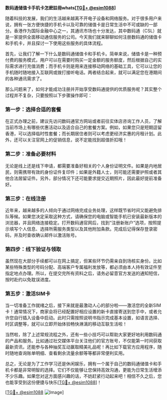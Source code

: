 **数码通储值卡手机卡怎麽註冊whats[[TG💪+ @esim1088](https://t.me/s/esim1088)]**

随着科技的发展，我们的生活越来越离不开电子设备和网络服务。对于很多用户来说，拥有一张方便快捷的手机卡以及可靠的储值卡是日常生活中不可或缺的一部分。香港作为国际金融中心之一，其通讯市场也十分发达，其中数码通（CSL）就是一家提供全面移动通信服务的公司。今天我们就来聊聊如何注册数码通的储值卡和手机卡，并且探讨一下使用这些服务的具体流程。

首先，让我们了解一下什么是数码通储值卡和手机卡。简单来说，储值卡是一种预付费的服务模式，用户可以在需要时购买一定金额的服务额度，然后根据自己的实际需求进行充值消费；而手机卡则是用来连接移动网络的基础工具，它可以让您的手机随时随地接入互联网或拨打接听电话。两者结合起来，就可以满足您在港期间的各种通讯需求了。

那么问题来了，如何才能成功注册并开始享受数码通提供的优质服务呢？其实整个过程并不复杂，只要按照以下步骤操作即可：

### 第一步：选择合适的套餐
在正式办理之前，建议先访问数码通官方网站或者前往实体店咨询工作人员，了解当前市场上有哪些优惠活动以及适合自己的套餐方案。例如，如果您只是短期逗留香港，可以选择临时性套餐；而长期居住者则可以考虑更经济实惠的月租计划。此外，还可以关注官网上的促销信息，说不定能找到超值折扣哦！

### 第二步：准备必要材料
无论是线上还是线下申请，都需要准备好相关的个人身份证明文件。如果是内地居民，则需携带有效的身份证件复印件；如果是外籍人士，则可能还需要护照或者其他合法居留证件。另外，部分情况下还可能要求提交近期照片，因此最好提前准备好。

### 第三步：在线注册
近年来，越来越多的人倾向于通过网络完成业务处理，这样既节省时间又能避免排队等候。如果您决定采取这种方式，请确保您的电脑或智能手机已安装最新版本的浏览器，并且网络连接稳定。打开数码通官网后，找到“注册新账户”选项，按照提示填写个人信息、选择所需服务类型以及其他附加条款。完成后记得保存登录密码，并及时查收确认邮件以激活账号。

### 第四步：线下验证与领取
虽然现在大部分手续都可以在网上搞定，但某些环节仍需亲自到场核实身份。比如某些特殊类型的号码分配、高端客户专属福利发放等，都必须由本人持有效证件至指定地点办理。所以，在提交完所有资料之后，请务必留意官方发送的通知短信，按时赴约以免耽误进度。

### 第五步：激活SIM卡
当一切准备工作就绪之后，接下来就是最激动人心的部分啦——激活您的全新SIM卡！通常情况下，商家会将已经配置好相应设置的新卡直接寄送到您手中，或者允许您自行插入设备中启动。此时只需按照说明书指示完成基本设置，如语言选择、时区调整等，就可以立即开始体验畅快淋漓的移动互联生活啦！

当然啦，除了上述常规流程之外，还有一些小技巧可以帮助大家更好地利用数码通的产品和服务。比如通过社交媒体平台关注他们的官方账号，不仅能第一时间获取最新资讯，还能参与各种抽奖互动赢取精美礼品呢！再比如下载官方应用程序，随时随地查询账单明细、查看剩余流量余额等等都非常便利实用。

总之，无论是为了工作学习还是休闲娱乐，拥有一个属于自己的数码通储值卡和手机卡都是非常明智的选择。它们不仅能够让您保持高效沟通，更能为日常生活增添不少乐趣。如果您对这方面感兴趣的话，不妨赶紧行动起来吧！相信不久之后，您也能享受到这份便捷与快乐[[TG💪+ @esim1088](https://t.me/s/esim1088)]！

[[TG💪+ @esim1088](https://t.me/s/esim1088) ![Image](https://i.postimg.cc/4NQfJmqS/Snipaste-2025-05-13-00-14-12.png)]